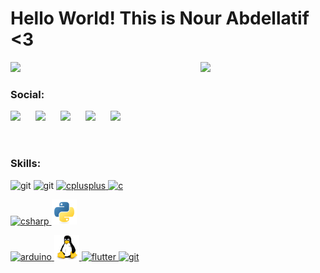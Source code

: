 <h1 align="left">Hello World! This is Nour Abdellatif <3</h1>


<p align="left">
 
<img align='right' src="https://media.giphy.com/media/L5iCpBsEJN3E59BbxU/giphy.gif" width='200"'>

<p align="left">

 ![](https://komarev.com/ghpvc/?username=NourAbdellatif)



<h3 align="left"><b>Social:</b></h3>
<p align="left">
<a href="https://www.linkedin.com/in/nourabdellatif/">
  <img align="left" width="40px" src="https://img.icons8.com/color/344/linkedin-circled--v1.png" draggable="false" />
</a> 
<a href="mailto:noor.abdelatif@gmail.com">
  <img align="left" width="40px" src="https://cdn-icons-png.flaticon.com/512/5968/5968534.png" draggable="false" />
</a>
 <a href="https://leetcode.com/NourAbdellatif/">
  <img align="left" width="40px" src="https://upload.wikimedia.org/wikipedia/commons/1/19/LeetCode_logo_black.png?20191202080835" draggable="false" />
</a>
<a href="https://codeforces.com/profile/Light0">
  <img align="left" width="40px" src="https://play-lh.googleusercontent.com/EkSlLWf2-04k5Y5F_MDLqoXPdo0TyZX3zKdCfsEUDqVB7INUypTOd6AVmkE_X7ej3JuR" draggable="false" />
</a>
  <a href="https://twitter.com/LlGHT0">
  <img align="left" width="40px" src="https://cdn-icons.flaticon.com/png/512/3256/premium/3256013.png?token=exp=1660437555~hmac=8670cf109695befe26da1254089ee4a3" draggable="false" /><br><br>
   <br>
</a>
</p>
<h3 align="left"><b>Skills:</b></h3>
<p align="left">
 <img src="https://cdn-icons-png.flaticon.com/512/1051/1051277.png" alt="git" width="40" height="40"/>
 <img src="https://cdn-icons-png.flaticon.com/512/732/732190.png" alt="git" width="40" height="40"/>
 <a href="https://www.w3schools.com/cpp/" target="_blank"> <img src="https://img.icons8.com/plasticine/100/000000/react.png" alt="cplusplus" width="40" height="40"/> </a> 
  <a href="https://www.cprogramming.com/" target="_blank"> <img src="https://img.icons8.com/color/48/000000/django.png" alt="c" width="40" height="40"/> </a> 
  
  <a href="https://www.w3schools.com/cs/" target="_blank"> <img src="https://img.icons8.com/color/48/000000/c-plus-plus-logo.png" alt="csharp" width="40" height="40"/> </a> 
<a href="https://www.python.org" target="_blank"> <img src="https://raw.githubusercontent.com/devicons/devicon/master/icons/python/python-original.svg" alt="python" width="40" height="40"/> </a>
 
 <a href="https://www.arduino.cc/" target="_blank"> <img src="https://cdn.worldvectorlogo.com/logos/arduino-1.svg" alt="arduino" width="40" height="40"/> </a>
  <a href="https://www.linux.org/" target="_blank"> <img src="https://raw.githubusercontent.com/devicons/devicon/master/icons/linux/linux-original.svg" alt="linux" width="40" height="40"/> </a> 
  </a> 
  <a href="https://flutter.dev" target="_blank"> <img src="https://www.vectorlogo.zone/logos/flutterio/flutterio-icon.svg" alt="flutter" width="40" height="40"/> </a> 
  <a href="https://git-scm.com/" target="_blank"> <img src="https://www.vectorlogo.zone/logos/git-scm/git-scm-icon.svg" alt="git" width="40" height="40"/> </a> 
 
  </p>

</b>


